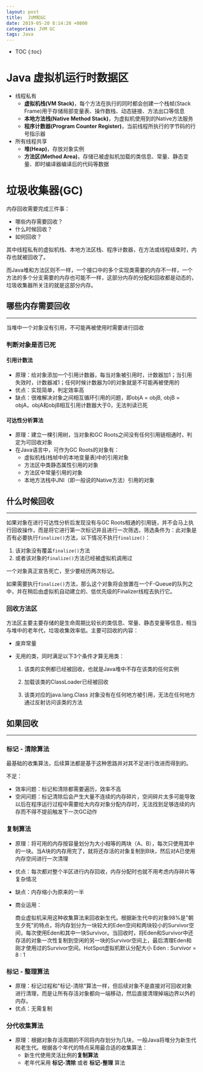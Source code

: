 ```yaml
---
layout: post
title:  JVM和GC
date: 2019-05-20 8:14:28 +0800
categories: JVM GC
tags: Java  
---
```


* TOC
{:toc}

# Java 虚拟机运行时数据区

- 线程私有
  - **虚拟机栈(VM Stack)**，每个方法在执行的同时都会创建一个栈帧(Stack Frame)用于存储局部变量表、操作数栈、动态链接、方法出口等信息
  - **本地方法栈(Native Method Stack)**，为虚拟机使用到的Native方法服务
  - **程序计数器(Program Counter Register)**，当前线程所执行的字节码的行号指示器
- 所有线程共享
  - **堆(Heap)**，存放对象实例
  - **方法区(Method Area)**，存储已被虚拟机加载的类信息、常量、静态变量、即时编译器编译后的代码等数据

# 垃圾收集器(GC)

内存回收需要完成三件事：

- 哪些内存需要回收？
- 什么时候回收？
- 如何回收？

其中线程私有的虚拟机栈、本地方法区栈、程序计数器，在方法或线程结束时，内存也就被回收了。

而Java堆和方法区则不一样，一个接口中的多个实现类需要的内存不一样，一个方法的多个分支需要的内存也可能不一样，这部分内存的分配和回收都是动态的，垃圾收集器所关注的就是这部分内存。

## 哪些内存需要回收

------

当堆中一个对象没有引用，不可能再被使用时需要进行回收

### 判断对象是否已死

#### 引用计数法

- 原理：给对象添加一个引用计数器，每当对象被引用时，计数器加1；当引用失效时，计数器减1；任何时候计数器为0的对象就是不可能再被使用的
- 优点：实现简单，判定效率高
- 缺点：很难解决对象之间相互循环引用的问题，即objA = objB, objB = objA，objA和objB相互引用计数器大于0，无法判读已死

#### 可达性分析算法

- 原理：建立一棵引用树，当对象和GC Roots之间没有任何引用链相通时，判定为可回收对象
- 在Java语言中，可作为GC Roots的对象有：
  - 虚拟机栈(栈帧中的本地变量表)中的引用对象
  - 方法区中类静态属性引用的对象
  - 方法区中常量引用的对象
  - 本地方法栈中JNI（即一般说的Native方法）引用的对象

## 什么时候回收

------

如果对象在进行可达性分析后发现没有与GC Roots相通的引用链，并不会马上执行回收操作，而是将它进行第一次标记并且进行一次筛选，筛选条件为：此对象是否有必要执行```finalize()```方法，以下情况不执行```finalize()```：

1. 该对象没有覆盖```finalize()```方法
2. 或者该对象的```finalize()```方法已经被虚拟机调用过

一个对象真正宣告死亡，至少要经历两次标记。

如果需要执行```finalize()```方法，那么这个对象将会放置在一个F-Queue的队列之中，并在稍后由虚拟机自动建立的、低优先级的Finalizer线程去执行它。

###  回收方法区

方法区主要主要存储的是生命周期比较长的类信息、常量、静态变量等信息，相当与堆中的老年代，垃圾收集效率低。主要可回收的内容：

- 废弃常量

- 无用的类，同时满足以下3个条件才算无用类：

  1. 该类的实例都已经被回收，也就是Java堆中不存在该类的任何实例

  2. 加载该类的ClassLoader已经被回收

  3. 该类对应的java.lang.Class 对象没有在任何地方被引用，无法在任何地方通过反射访问该类的方法

## 如果回收

------

### 标记 - 清除算法

最基础的收集算法，后续算法都是基于这种思路并对其不足进行改进而得到的。

不足：

- 效率问题：标记和清除都需要遍历，效率不高
- 空间问题：标记清除后会产生大量不连续的内存碎片，空间碎片太多可能导致以后在程序运行过程中需要给大内存对象分配内存时，无法找到足够连续的内存而不得不提前触发下一次GC动作

### 复制算法

- 原理：将可用的内存按容量划分为大小相等的两块（A、B），每次只使用其中的一块。当A块的内存用完了，就将还存活的对象复制到B块，然后对A已使用内存空间进行一次清理

- 优点：每次都对整个半区进行内存回收，内存分配时也就不用考虑内存碎片等复杂情况

- 缺点：内存缩小为原来的一半

- 商业运用：

  商业虚拟机采用这种收集算法来回收新生代。根据新生代中的对象98%是"朝生夕死"的特点，将内存划分为一块较大的Eden空间和两块较小的Survivor空间，每次使用Eden和其中一块Survivor。当回收时，将Eden和Survivor中还存活的对象一次性复制到空闲的另一块的Survivor空间上，最后清理Eden和刚才使用过的Survivor空间。HotSpot虚拟机默认分配大小 Eden : Survivor = 8 : 1

### 标记 - 整理算法

- 原理：标记过程和"标记-清除"算法一样，但后续对象不是直接对可回收对象进行清理，而是让所有存活对象都向一端移动，然后直接清理掉端边界以外的内存。
- 优点：无需复制

### 分代收集算法

- 原理：根据对象存活周期的不同将内存划分为几块，一般Java将堆分为新生代和老生代。根据各个年代的特点采用最合适的收集算法：
  - 新生代使用灵活比例的**复制算法**
  - 老年代采用 **标记-清除** 或者 **标记-整理** 算法
